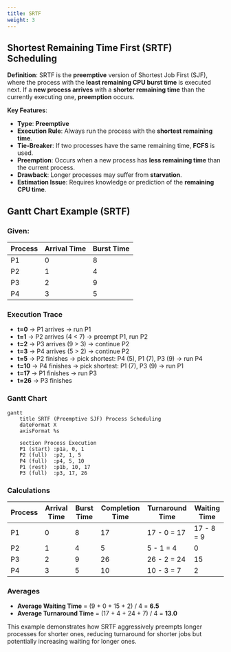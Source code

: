 ```yaml
---
title: SRTF
weight: 3
---
```

## Shortest Remaining Time First (SRTF) Scheduling

**Definition**:
SRTF is the **preemptive** version of Shortest Job First (SJF), where the process with the **least remaining CPU burst time** is executed next. If a **new process arrives** with a **shorter remaining time** than the currently executing one, **preemption** occurs.

**Key Features**:

* **Type**: **Preemptive**
* **Execution Rule**: Always run the process with the **shortest remaining time**.
* **Tie-Breaker**: If two processes have the same remaining time, **FCFS** is used.
* **Preemption**: Occurs when a new process has **less remaining time** than the current process.
* **Drawback**: Longer processes may suffer from **starvation**.
* **Estimation Issue**: Requires knowledge or prediction of the **remaining CPU time**.

## Gantt Chart Example (SRTF)

### Given:

| Process | Arrival Time | Burst Time |
| ------- | ------------ | ---------- |
| P1      | 0            | 8          |
| P2      | 1            | 4          |
| P3      | 2            | 9          |
| P4      | 3            | 5          |

### Execution Trace

* **t=0** → P1 arrives → run P1
* **t=1** → P2 arrives (4 < 7) → preempt P1, run P2
* **t=2** → P3 arrives (9 > 3) → continue P2
* **t=3** → P4 arrives (5 > 2) → continue P2
* **t=5** → P2 finishes → pick shortest: P4 (5), P1 (7), P3 (9) → run P4
* **t=10** → P4 finishes → pick shortest: P1 (7), P3 (9) → run P1
* **t=17** → P1 finishes → run P3
* **t=26** → P3 finishes

### Gantt Chart

```mermaid
gantt
    title SRTF (Preemptive SJF) Process Scheduling
    dateFormat X
    axisFormat %s

    section Process Execution
    P1 (start) :p1a, 0, 1
    P2 (full)  :p2, 1, 5
    P4 (full)  :p4, 5, 10
    P1 (rest)  :p1b, 10, 17
    P3 (full)  :p3, 17, 26
```

### Calculations

| Process | Arrival Time | Burst Time | Completion Time | Turnaround Time | Waiting Time |
| ------- | ------------ | ---------- | --------------- | --------------- | ------------ |
| P1      | 0            | 8          | 17              | 17 - 0 = 17     | 17 - 8 = 9   |
| P2      | 1            | 4          | 5               | 5 - 1 = 4       | 0            |
| P3      | 2            | 9          | 26              | 26 - 2 = 24     | 15           |
| P4      | 3            | 5          | 10              | 10 - 3 = 7      | 2            |

### Averages

* **Average Waiting Time** = (9 + 0 + 15 + 2) / 4 = **6.5**
* **Average Turnaround Time** = (17 + 4 + 24 + 7) / 4 = **13.0**

This example demonstrates how SRTF aggressively preempts longer processes for shorter ones, reducing turnaround for shorter jobs but potentially increasing waiting for longer ones.
